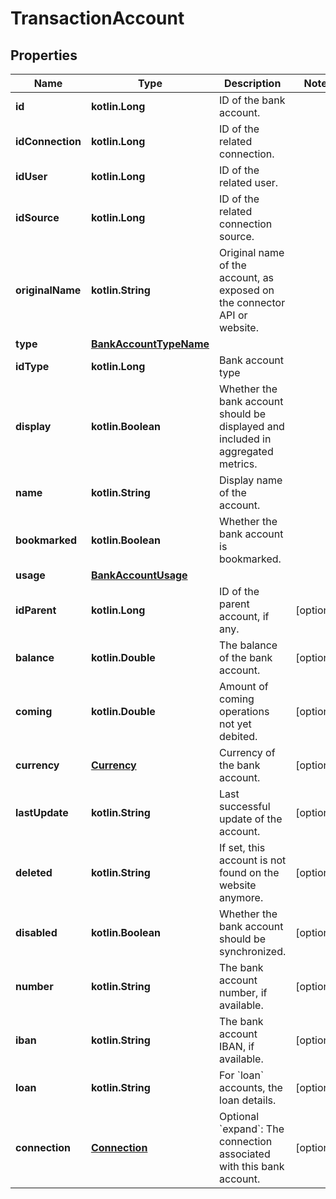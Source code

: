 
# TransactionAccount

## Properties
Name | Type | Description | Notes
------------ | ------------- | ------------- | -------------
**id** | **kotlin.Long** | ID of the bank account. | 
**idConnection** | **kotlin.Long** | ID of the related connection. | 
**idUser** | **kotlin.Long** | ID of the related user. | 
**idSource** | **kotlin.Long** | ID of the related connection source. | 
**originalName** | **kotlin.String** | Original name of the account, as exposed on the connector API or website. | 
**type** | [**BankAccountTypeName**](BankAccountTypeName.md) |  | 
**idType** | **kotlin.Long** | Bank account type | 
**display** | **kotlin.Boolean** | Whether the bank account should be displayed and included in aggregated metrics. | 
**name** | **kotlin.String** | Display name of the account. | 
**bookmarked** | **kotlin.Boolean** | Whether the bank account is bookmarked. | 
**usage** | [**BankAccountUsage**](BankAccountUsage.md) |  | 
**idParent** | **kotlin.Long** | ID of the parent account, if any. |  [optional]
**balance** | **kotlin.Double** | The balance of the bank account. |  [optional]
**coming** | **kotlin.Double** | Amount of coming operations not yet debited. |  [optional]
**currency** | [**Currency**](Currency.md) | Currency of the bank account. |  [optional]
**lastUpdate** | **kotlin.String** | Last successful update of the account. |  [optional]
**deleted** | **kotlin.String** | If set, this account is not found on the website anymore. |  [optional]
**disabled** | **kotlin.Boolean** | Whether the bank account should be synchronized. |  [optional]
**number** | **kotlin.String** | The bank account number, if available. |  [optional]
**iban** | **kotlin.String** | The bank account IBAN, if available. |  [optional]
**loan** | **kotlin.String** | For &#x60;loan&#x60; accounts, the loan details. |  [optional]
**connection** | [**Connection**](Connection.md) | Optional &#x60;expand&#x60;: The connection associated with this bank account. |  [optional]



